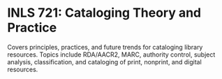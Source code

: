 # INLS 721: Cataloging Theory and Practice

Covers principles, practices, and future trends for cataloging library resources. Topics include RDA/AACR2, MARC, authority control, subject analysis, classification, and cataloging of print, nonprint, and digital resources.